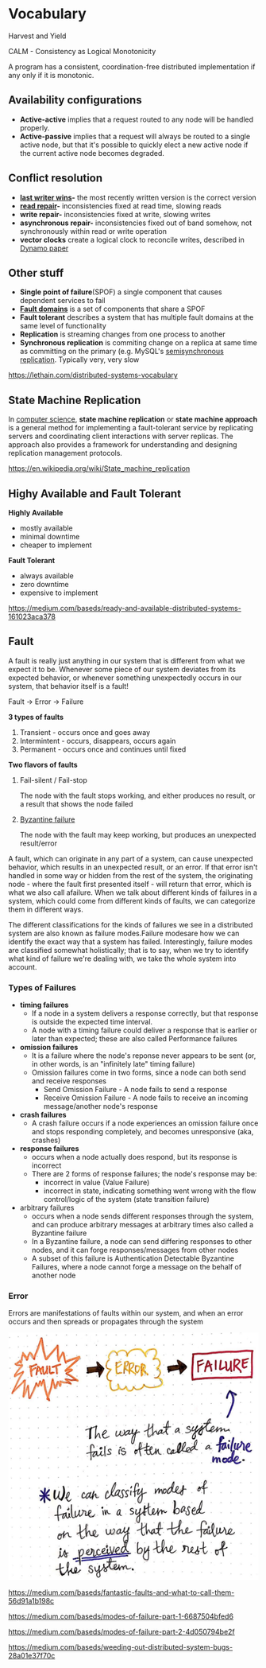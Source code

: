 # Vocabulary

Harvest and Yield

CALM - Consistency as Logical Monotonicity

A program has a consistent, coordination-free distributed implementation if any only if it is monotonic.

## Availability configurations

- **Active-active** implies that a request routed to any node will be handled properly.
- **Active-passive** implies that a request will always be routed to a single active node, but that it's possible to quickly elect a new active node if the current active node becomes degraded.

## Conflict resolution

- **[last writer wins](https://dl.acm.org/citation.cfm?doid=1435417.1435432)-** the most recently written version is the correct version
- **[read repair](https://en.wikipedia.org/wiki/Eventual_consistency)-** inconsistencies fixed at read time, slowing reads
- **write repair-** inconsistencies fixed at write, slowing writes
- **asynchronous repair-** inconsistencies fixed out of band somehow, not synchronously within read or write operation
- **vector clocks** create a logical clock to reconcile writes, described in [Dynamo paper](https://www.allthingsdistributed.com/files/amazon-dynamo-sosp2007.pdf)

## Other stuff

- **Single point of failure**(SPOF) a single component that causes dependent services to fail
- [**Fault domains**](https://lethain.com/fault-domains/) is a set of components that share a SPOF
- **Fault tolerant** describes a system that has multiple fault domains at the same level of functionality
- **Replication** is streaming changes from one process to another
- **Synchronous replication** is commiting change on a replica at same time as committing on the primary (e.g. MySQL's [semisynchronous replication](https://dev.mysql.com/doc/refman/5.5/en/replication-semisync.html). Typically very, very slow

https://lethain.com/distributed-systems-vocabulary

## State Machine Replication

In [computer science](https://en.wikipedia.org/wiki/Computer_science), **state machine replication** or **state machine approach** is a general method for implementing a fault-tolerant service by replicating servers and coordinating client interactions with server replicas. The approach also provides a framework for understanding and designing replication management protocols.

https://en.wikipedia.org/wiki/State_machine_replication

## Highy Available and Fault Tolerant

**Highly Available**

- mostly available
- minimal downtime
- cheaper to implement

**Fault Tolerant**

- always available
- zero downtime
- expensive to implement

https://medium.com/baseds/ready-and-available-distributed-systems-161023aca378

## Fault

A fault is really just anything in our system that is different from what we expect it to be. Whenever some piece of our system deviates from its expected behavior, or whenever something unexpectedly occurs in our system, that behavior itself is a fault!

Fault -> Error -> Failure

**3 types of faults**

1. Transient - occurs once and goes away
2. Intermintent - occurs, disappears, occurs again
3. Permanent - occurs once and continues until fixed

**Two flavors of faults**

1. Fail-silent / Fail-stop

    The node with the fault stops working, and either produces no result, or a result that shows the node failed

2. [Byzantine failure](computer-science/distributed-system/byzantine-generals-problem.md)

    The node with the fault may keep working, but produces an unexpected result/error

A fault, which can originate in any part of a system, can cause unexpected behavior, which results in an unexpected result, or an error. If that error isn't handled in some way or hidden from the rest of the system, the originating node - where the fault first presented itself - will return that error, which is what we also call afailure. When we talk about different kinds of failures in a system, which could come from different kinds of faults, we can categorize them in different ways.

The different classifications for the kinds of failures we see in a distributed system are also known as failure modes.Failure modesare how we can identify the exact way that a system has failed. Interestingly, failure modes are classified somewhat holistically; that is to say, when we try to identify what kind of failure we're dealing with, we take the whole system into account.

### Types of Failures

- **timing failures**
  - If a node in a system delivers a response correctly, but that response is outside the expected time interval.
  - A node with a timing failure could deliver a response that is earlier or later than expected; these are also called Performance failures
- **omission failures**
  - It is a failure where the node's reponse never appears to be sent (or, in other words, is an "infinitely late" timing failure)
  - Omission failures come in two forms, since a node can both send and receive responses
    - Send Omission Failure - A node fails to send a response
    - Receive Omission Failure - A node fails to receive an incoming message/another node's response
- **crash failures**
  - A crash failure occurs if a node experiences an omission failure once and stops responding completely, and becomes unresponsive (aka, crashes)
- **response failures**
  - occurs when a node actually does respond, but its response is incorrect
  - There are 2 forms of response failures; the node's response may be:
    - incorrect in value (Value Failure)
    - incorrect in state, indicating something went wrong with the flow control/logic of the system (state transition failure)
- arbitrary failures
  - occurs when a node sends different responses through the system, and can produce arbitrary messages at arbitrary times also called a Byzantine failure
  - In a Byzantine failure, a node can send differing responses to other nodes, and it can forge responses/messages from other nodes
  - A subset of this failure is Authentication Detectable Byzantine Failures, where a node cannot forge a message on the behalf of another node

### Error

Errors are manifestations of faults within our system, and when an error occurs and then spreads or propagates through the system

![image](../../media/Vocabulary-image4.jpg)

https://medium.com/baseds/fantastic-faults-and-what-to-call-them-56d91a1b198c

https://medium.com/baseds/modes-of-failure-part-1-6687504bfed6

https://medium.com/baseds/modes-of-failure-part-2-4d050794be2f

https://medium.com/baseds/weeding-out-distributed-system-bugs-28a01e37f70c
